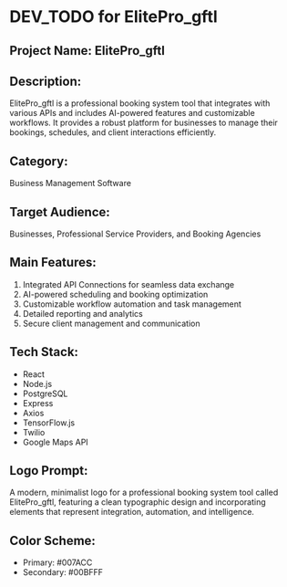# DEV_TODO for ElitePro_gftl

## Project Name: ElitePro_gftl
## Description:
ElitePro_gftl is a professional booking system tool that integrates with various APIs and includes AI-powered features and customizable workflows. It provides a robust platform for businesses to manage their bookings, schedules, and client interactions efficiently.

## Category:
Business Management Software

## Target Audience:
Businesses, Professional Service Providers, and Booking Agencies

## Main Features:
1. Integrated API Connections for seamless data exchange
2. AI-powered scheduling and booking optimization
3. Customizable workflow automation and task management
4. Detailed reporting and analytics
5. Secure client management and communication

## Tech Stack:
- React
- Node.js
- PostgreSQL
- Express
- Axios
- TensorFlow.js
- Twilio
- Google Maps API

## Logo Prompt:
A modern, minimalist logo for a professional booking system tool called ElitePro_gftl, featuring a clean typographic design and incorporating elements that represent integration, automation, and intelligence.

## Color Scheme:
- Primary: #007ACC
- Secondary: #00BFFF